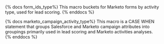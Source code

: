 {% docs form_ids_type%}
This macro buckets for Marketo forms by activity type, used for lead scoring. 
{% enddocs %}

{% docs marketo_campaign_activity_type%}
This macro is a CASE WHEN statement that groups Salesforce and Marketo campaign attributes into groupings primarily used in lead scoring and Marketo activities analyses.
{% enddocs %}